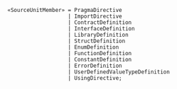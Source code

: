 <!-- This file is generated automatically by infrastructure scripts. Please don't edit by hand. -->

```{ .ebnf .slang-ebnf #SourceUnitMember }
«SourceUnitMember» = PragmaDirective
                   | ImportDirective
                   | ContractDefinition
                   | InterfaceDefinition
                   | LibraryDefinition
                   | StructDefinition
                   | EnumDefinition
                   | FunctionDefinition
                   | ConstantDefinition
                   | ErrorDefinition
                   | UserDefinedValueTypeDefinition
                   | UsingDirective;
```
